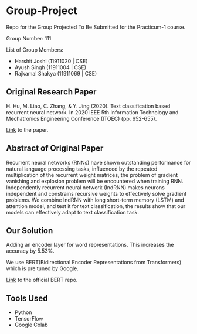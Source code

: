 # Group-Project
Repo for the Group Projected To Be Submitted for the Practicum-1 course.

Group Number: 111

List of Group Members:
- Harshit Joshi (11911020 | CSE)
- Ayush Singh (11911004 | CSE)
- Rajkamal Shakya (11911069 | CSE)

## Original Research Paper

H. Hu, M. Liao, C. Zhang, & Y. Jing (2020). Text classification based recurrent neural network. In 2020 IEEE 5th Information Technology and Mechatronics Engineering Conference (ITOEC) (pp. 652-655).

[Link](https://ieeexplore.ieee.org/document/9141747) to the paper.

## Abstract of Original Paper

Recurrent neural networks (RNNs) have shown outstanding performance for natural language processing tasks, influenced by the repeated multiplication of the recurrent weight matrices, the problem of gradient vanishing and explosion problem will be encountered when training RNN. Independently recurrent neural network (IndRNN) makes neurons independent and constrains recursive weights to effectively solve gradient problems. We combine IndRNN with long short-term memory (LSTM) and attention model, and test it for text classification, the results show that our models can effectively adapt to text classification task.

## Our Solution
Adding an encoder layer for word representations. This increases the accuracy by 5.53%.

We use BERT(Bidirectional Encoder Representations from Transformers) which is pre tuned by Google.

[Link](https://github.com/google-research/bert) to the official BERT repo.

## Tools Used
- Python
- TensorFlow
- Google Colab
